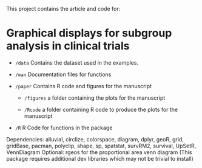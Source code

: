 This project contains the article and code for: 
# Graphical displays for subgroup analysis in clinical trials

* `/data` Contains the dataset used in the examples.

* `/man` Documentation files for functions

* `/paper` Contains R code and figures for the manuscript

  * `/figures` a folder containing the plots for the manuscript
  
  * `/Rcode` a folder containing R code to produce the plots for the manuscript
  
* `/R`  R Code for functions in the package

Dependencies:
    alluvial,
    circlize,
    colorspace,
    diagram,
    dplyr,
    geoR,
    grid,
    gridBase,
    pacman,
    polyclip,
    shape,
    sp,
    spatstat,
    survRM2,
    survival,
    UpSetR,
    VennDiagram
Optional:
    rgeos for the proportional area venn diagram (This package requires additional dev libraries which may not be trivial to install)

